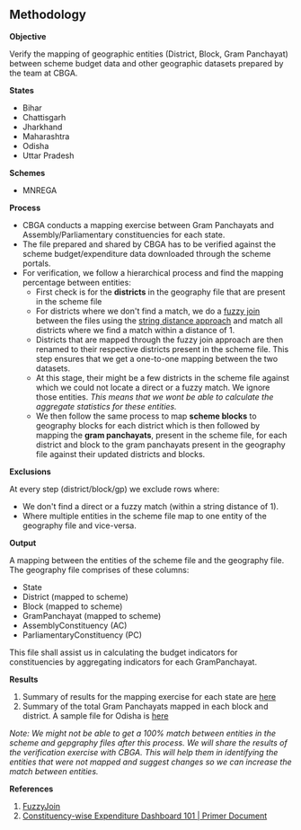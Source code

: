 ## Methodology

**Objective**

Verify the mapping of geographic entities (District, Block, Gram Panchayat) between scheme budget data and other geographic datasets prepared by the team at CBGA. 

**States**

- Bihar
- Chattisgarh
- Jharkhand
- Maharashtra
- Odisha
- Uttar Pradesh

**Schemes**

- MNREGA

**Process**

- CBGA conducts a mapping exercise between Gram Panchayats and Assembly/Parliamentary constituencies for each state.
- The file prepared and shared by CBGA has to be verified against the scheme budget/expenditure data downloaded through the scheme portals.
- For verification, we follow a hierarchical process and find the mapping percentage between entities:
  - First check is for the **districts** in the geography file that are present in the scheme file 
  - For districts where we don't find a match, we do a [fuzzy join](https://github.com/dgrtwo/fuzzyjoin/blob/master/README.md) between the files using the [string distance approach](https://cran.r-project.org/web/packages/fuzzyjoin/vignettes/stringdist_join.html) and match all districts where we find a match within a distance of 1.
  - Districts that are mapped through the fuzzy join approach are then renamed to their respective districts present in the scheme file. This step ensures that we get a one-to-one mapping between the two datasets.
  - At this stage, their might be a few districts in the scheme file against which we could not locate a direct or a fuzzy match. We ignore those entities. *This means that we wont be able to calculate the aggregate statistics for these entities.* 
  - We then follow the same process to map **scheme blocks** to geography blocks for each district which is then followed by mapping the **gram panchayats**, present in the scheme file, for each district and block to the gram panchayats present in the geography file against their updated districts and blocks.

**Exclusions**

At every step (district/block/gp) we exclude rows where:
- We don't find a direct or a fuzzy match (within a string distance of 1).
- Where multiple entities in the scheme file map to one entity of the geography file and vice-versa.

**Output**

A mapping between the entities of the scheme file and the geography file. The geography file comprises of these columns:
- State
- District (mapped to scheme)
- Block (mapped to scheme)
- GramPanchayat (mapped to scheme)
- AssemblyConstituency (AC)
- ParliamentaryConstituency (PC)

This file shall assist us in calculating the budget indicators for constituencies by aggregating indicators for each GramPanchayat.

**Results**

1. Summary of results for the mapping exercise for each state are [here](../results.md) 
2. Summary of the total Gram Panchayats mapped in each block and district. A sample file for Odisha is [here](../data/results/odisha.csv)

_Note: We might not be able to get a 100% match between entities in the scheme and gepgraphy files after this process. We will share the results of the verification exercise with CBGA. This will help them in identifying the entities that were not mapped and suggest changes so we can increase the match between entities._  

**References**

1. [FuzzyJoin](https://github.com/dgrtwo/fuzzyjoin)
2. [Constituency-wise Expenditure Dashboard 101 | Primer Document](https://docs.google.com/document/d/1SLoBna7NNczMfiySusZpdykNrQk2bIRNA5yfZlnd8ig/edit) 